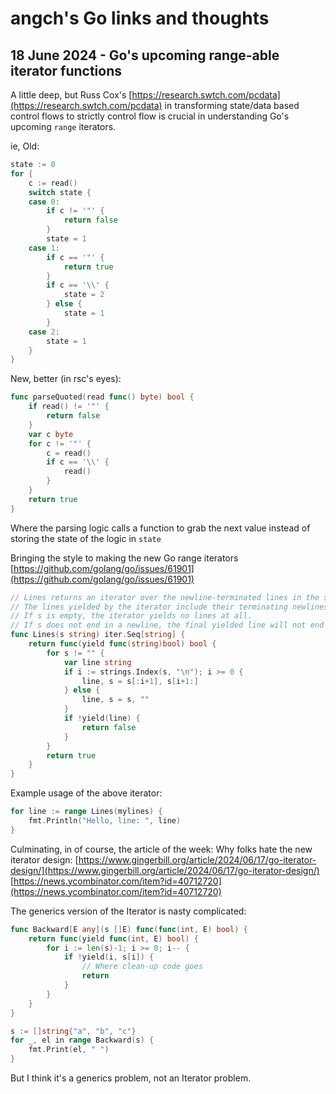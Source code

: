 # angch's Go links and thoughts
## 18 June 2024 - Go's upcoming range-able iterator functions

A little deep, but Russ Cox's [https://research.swtch.com/pcdata](https://research.swtch.com/pcdata)
in transforming state/data based control flows to strictly control flow is crucial in understanding Go's upcoming `range` iterators.

ie, Old: 
```go
state := 0
for {
    c := read()
    switch state {
    case 0:
        if c != '"' {
            return false
        }
        state = 1
    case 1:
        if c == '"' {
            return true
        }
        if c == '\\' {
            state = 2
        } else {
            state = 1
        }
    case 2:
        state = 1
    }
}
```

New, better (in rsc's eyes):
```go
func parseQuoted(read func() byte) bool {
    if read() != '"' {
        return false
    }
    var c byte
    for c != '"' {
        c = read()
        if c == '\\' {
            read()
        }
    }
    return true
}
```

Where the parsing logic calls a function to grab the next value instead of storing the state of the logic in `state`

Bringing the style to making the new Go range iterators
[https://github.com/golang/go/issues/61901](https://github.com/golang/go/issues/61901)
```go
// Lines returns an iterator over the newline-terminated lines in the string s.
// The lines yielded by the iterator include their terminating newlines.
// If s is empty, the iterator yields no lines at all.
// If s does not end in a newline, the final yielded line will not end in a newline.
func Lines(s string) iter.Seq[string] {
    return func(yield func(string)bool) bool {
        for s != "" {
            var line string
            if i := strings.Index(s, "\n"); i >= 0 {
                line, s = s[:i+1], s[i+1:]
            } else {
                line, s = s, ""
            }
            if !yield(line) {
                return false
            }
        }
        return true
    }
}
```

Example usage of the above iterator:
```go
for line := range Lines(mylines) {
    fmt.Println("Hello, line: ", line)
}
```

Culminating, in of course, the article of the week: Why folks hate the new iterator design:
[https://www.gingerbill.org/article/2024/06/17/go-iterator-design/](https://www.gingerbill.org/article/2024/06/17/go-iterator-design/)
[https://news.ycombinator.com/item?id=40712720](https://news.ycombinator.com/item?id=40712720)

The generics version of the Iterator is nasty complicated:
```go
func Backward[E any](s []E) func(func(int, E) bool) {
    return func(yield func(int, E) bool) {
        for i := len(s)-1; i >= 0; i-- {
            if !yield(i, s[i]) {
                // Where clean-up code goes
                return
            }
        }
    }
}

s := []string{"a", "b", "c"}
for _, el in range Backward(s) {
    fmt.Print(el, " ")
}
```

But I think it's a generics problem, not an Iterator problem.